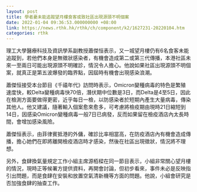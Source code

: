 ```yaml
---
layout: post
title: 學者憂未能追蹤望月樓食客或致社區出現源頭不明個案
date: 2022-01-04 09:36:53.000000000 +08:00
link: https://news.rthk.hk/rthk/ch/component/k2/1627231-20220104.htm
categories: rthk
---
```


理工大學醫療科技及資訊學系副教授蕭傑恒表示，又一城望月樓仍有6名食客未能追蹤到，若他們本身是無徵狀感染者，有機會造成第二或第三代傳播，本港社區未來一至兩日可能出現源頭不明確診，情況令人擔心。他說如果社區出現源頭不明個案，就真正是第五波爆發的臨界點，因屆時有機會出現感染浪潮。

蕭傑恒接受本台節目《千禧年代》訪問時表示，Omicron變種病毒的特色是繁殖速度快，較Delta變種病毒快70倍，潛伏期中位數是3日，而Delta是4至5日，因此在檢測方面要做得更密，近乎每日一檢，以防感染者於短期內產生大量病毒，傳染其他人。他又建議，隨著輸入個案愈來愈多，可考慮將檢疫期由現時21日縮短到14日，因感染Omicron變種病毒一般7日已病發，反而如果留在檢疫酒店內太長時間，會增加感染風險。

蕭傑恒表示，由菲律賓抵港的外傭，確診比率相當高，在防疫酒店內有機會造成傳播，擔心她們在即將離開檢疫酒店時才感染，然後在社區出現徵狀，情況將不理想。

另外，食肆換氣量規定工作小組主席源栢樑在同一節目表示，小組非常關心望月樓的情況，現時正等候署方提供資料，再開會討論，但初步看來，事件未必是反映指引出問題，而是食肆在安裝和放置空氣清新機等方面的問題。他說，小組會研究是否加強食肆的抽查工作。
